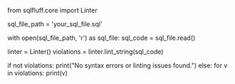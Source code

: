 from sqlfluff.core import Linter

sql_file_path = 'your_sql_file.sql'

with open(sql_file_path, 'r') as sql_file:
    sql_code = sql_file.read()

linter = Linter()
violations = linter.lint_string(sql_code)

if not violations:
    print("No syntax errors or linting issues found.")
else:
    for v in violations:
        print(v)
